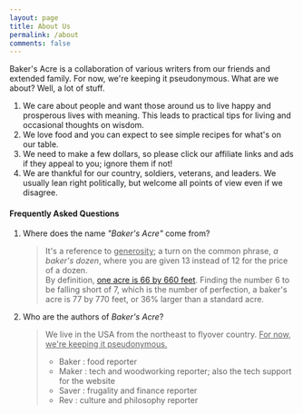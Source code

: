 ```yaml
---
layout: page
title: About Us
permalink: /about
comments: false
---
```


Baker's Acre is a collaboration of various writers from our friends and extended family. For now, we're keeping it pseudonymous. What are we about? Well, a lot of stuff.

1. We care about people and want those around us to live happy and prosperous lives with meaning. This leads to practical tips for living and occasional thoughts on wisdom.
1. We love food and you can expect to see simple recipes for what's on our table.
1. We need to make a few dollars, so please click our affiliate links and ads if they appeal to you; ignore them if not!
1. We are thankful for our country, soldiers, veterans, and leaders. We usually lean right politically, but welcome all points of view even if we disagree.

#### Frequently Asked Questions

1. Where does the name *"Baker's Acre"* come from?

	> It's a reference to <u>generosity</u>; a turn on the common phrase, *a baker's dozen*, where you are given 13 instead of 12 for the price of a dozen.  
	> By definition, [one acre is 66 by 660 feet][1]. Finding the number 6 to be falling short of 7, which is the number of perfection, a baker's acre is 77 by 770 feet, or 36% larger than a standard acre.

1. Who are the authors of *Baker's Acre*?

	> We live in the USA from the northeast to flyover country. <u>For now, we're keeping it pseudonymous.</u>
	> * Baker : food reporter
	> * Maker : tech and woodworking reporter; also the tech support for the website
	> * Saver : frugality and finance reporter
	> * Rev : culture and philosophy reporter

[1]: https://en.wikipedia.org/wiki/Acre
